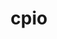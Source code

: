 ---
title: "cpio"
layout: cache
category: package
meta: {"versions": ["2.13"], "compilers": ["gcc@8.3.1", "gcc@8.1.0", "gcc@7.5.0", "gcc@7.3.0", "gcc@7.4.0"]}
spec_files: 
 - "cpio@2.13%gcc@8.1.0 arch=linux-rhel7-x86_64": spec-0.json
 - "cpio@2.13%gcc@7.3.0 arch=linux-ubuntu18.04-x86_64": spec-1.json
 - "cpio@2.13%gcc@7.5.0 arch=linux-ubuntu18.04-x86_64": spec-2.json
 - "cpio@2.13%gcc@7.3.0 arch=linux-ubuntu18.04-ppc64le": spec-3.json
 - "cpio@2.13%gcc@7.3.0 arch=linux-rhel7-ppc64le": spec-4.json
 - "cpio@2.13%gcc@8.1.0 arch=linux-rhel7-x86_64": spec-5.json
 - "cpio@2.13%gcc@7.3.0 arch=linux-rhel8-x86_64": spec-6.json
 - "cpio@2.13%gcc@8.1.0 arch=linux-centos7-ppc64le": spec-7.json
 - "cpio@2.13%gcc@8.1.0 arch=linux-centos7-x86_64": spec-8.json
 - "cpio@2.13%gcc@7.3.0 arch=linux-centos7-ppc64le": spec-9.json
 - "cpio@2.13%gcc@8.3.1 arch=linux-centos8-x86_64": spec-10.json
 - "cpio@2.13%gcc@7.3.0 arch=linux-rhel7-x86_64": spec-11.json
 - "cpio@2.13%gcc@7.5.0 arch=linux-ubuntu18.04-aarch64": spec-12.json
 - "cpio@2.13%gcc@8.3.1 arch=linux-rhel8-aarch64": spec-13.json
 - "cpio@2.13%gcc@7.3.0 arch=linux-centos8-x86_64": spec-14.json
 - "cpio@2.13%gcc@7.5.0 arch=linux-ubuntu18.04-x86_64": spec-15.json
 - "cpio@2.13%gcc@7.4.0 arch=linux-ubuntu18.04-x86_64": spec-16.json
 - "cpio@2.13%gcc@8.3.1 arch=linux-rhel8-x86_64": spec-17.json
 - "cpio@2.13%gcc@7.3.0 arch=linux-centos7-x86_64": spec-18.json

---
